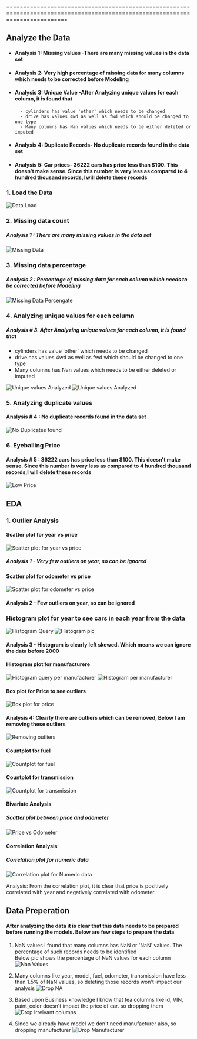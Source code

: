 

==============================================================================================================================

## Analyze the Data 

- #### Analysis 1: Missing values -There are many missing values in the data set
- #### Analysis 2: Very high percentage of missing data for many columns which needs to be corrected before Modeling
- #### Analysis 3: Unique Value -After Analyzing unique values for each column, it is found that
		- cylinders has value 'other' which needs to be changed
		- drive has values 4wd as well as fwd which should be changed to one type
		- Many columns has Nan values which needs to be either deleted or imputed 
- #### Analysis 4: Duplicate Records- No duplicate records found in the data set
- #### Analysis 5: Car prices- 36222 cars has price less than $100. This doesn't make sense. Since this number is very less as compared to 4 hundred thousand records,I will delete these records

### 1. Load the Data
![Data Load](https://github.com/viksaraw/Module-11-Pics/blob/main/Pic%201-%20Data%20Load%20.png)

### 2. Missing data count
##### Analysis 1 : There are many missing values in the data set
![Missing Data](https://github.com/viksaraw/Module-11-Pics/blob/main/Pic%202%20-%20Null%20Count.png)

### 3. Missing data percentage
##### Analysis 2 : Percentage of missing data for each column which needs to be corrected before Modeling
![Missing Data Percengate](https://github.com/viksaraw/Module-11-Pics/blob/main/Pic%203%20-%20Missing%20Data%20Percentage.png)

### 4. Analyzing unique values for each column
##### Analysis # 3. After Analyzing unique values for each column, it is found that
- cylinders has value 'other' which needs to be changed
- drive has values 4wd as well as fwd which should be changed to one type
- Many columns has Nan values which needs to be either deleted or imputed

![Unique values Analyzed](https://github.com/viksaraw/Module-11-Pics/blob/main/Pic%204%20-%20Unique%20value%20analysis.png)
![Unique values Analyzed](https://github.com/viksaraw/Module-11-Pics/blob/main/Pic%205%20Unique%20Value%20Analysis.png)

### 5. Analyzing duplicate values
#### Analysis # 4 : No duplicate records found in the data set
![No Duplicates found](https://github.com/viksaraw/Module-11-Pics/blob/main/Pic%206%20Duplicate%20Analysis.png)

### 6. Eyeballing Price
#### Analysis # 5 : 36222 cars has price less than $100. This doesn't make sense. Since this number is very less as compared to 4 hundred thousand records,I will delete these records
![Low Price](https://github.com/viksaraw/Module-11-Pics/blob/main/Pic%207%20-%20Price%20value%20less%20than%20100.png)

## EDA

### 1. Outlier Analysis
#### Scatter plot for year vs price
![Scatter plot for year vs price](https://github.com/viksaraw/Module-11-Pics/blob/main/EDA%20-1.png)
#####  Analysis 1 - Very few outliers on year, so can be ignored 

#### Scatter plot for odometer vs price
![Scatter plot for odometer vs price](https://github.com/viksaraw/Module-11-Pics/blob/main/EDA%202%20Scatter%20Plot%20-%20Odometer%20vs%20Price.png)
#### Analysis 2 - Few outliers on year, so can be ignored 

### Histogram plot for year to see cars in each year from the data
![Histogram Query](https://github.com/viksaraw/Module-11-Pics/blob/main/EDA%203%20-%20Hist%20for%20year%201.png)
![Histogram pic](https://github.com/viksaraw/Module-11-Pics/blob/main/EDA%204%20-%20Hist%20for%20year%202.png)
#### Analysis 3 - Histogram is clearly left skewed. Which means we can ignore the data before 2000

#### Histogram plot for manufacturere
![Histogram query per manufacturer](https://github.com/viksaraw/Module-11-Pics/blob/main/EDA%205%20Histogram%20query%20for%20manufacturer.png)
![Histogram per manufacturer](https://github.com/viksaraw/Module-11-Pics/blob/main/EDA%206%20Histogram%20for%20manufacturer.png)

#### Box plot for Price to see outliers
![Box plot for price](https://github.com/viksaraw/Module-11-Pics/blob/main/EDA%20-%207%20Box%20plot%20Outlier%20analysis.png)

#### Analysis 4: Clearly there are outliers which can be removed, Below I am removing these outliers
![Removing outliers](https://github.com/viksaraw/Module-11-Pics/blob/main/EDA-8%20Outlier%20removed.png)

#### Countplot for fuel
![Countplot for fuel](https://github.com/viksaraw/Module-11-Pics/blob/main/EDA-9%20Countplot%20fuel.png)

#### Countplot for transmission
![Countplot for transmission](https://github.com/viksaraw/Module-11-Pics/blob/main/EDA-10%20Countplot%20transmission.png)

#### Bivariate Analysis
##### Scatter plot between price and odometer
![Price vs Odometer](https://github.com/viksaraw/Module-11-Pics/blob/main/EDA-%2011%20Scatter%20Price%20vs%20odometer.png)

#### Correlation Analysis
##### Correlation plot for numeric data
![Correlation plot for Numeric data](https://github.com/viksaraw/Module-11-Pics/blob/main/EDA%20-12%20Correlation.png)

Analysis:  From the correlation plot, it is clear  that price is positively correlated with year and negatively correlated with odometer.

## Data Preperation
#### After analyzing the data it is clear that this data needs to be prepared before running the models. Below are few steps to prepare the data

1. NaN values
   I found that many columns has NaN or 'NaN' values. The percentage of such records needs to be identified
   <br> Below pic shows the percentage of NaN values for each column
   ![Nan Values](https://github.com/viksaraw/Module-11-Pics/blob/main/Data%20Prep%201%20-%20Percentage%20of%20NA.png)

2. Many columns like year, model, fuel, odometer, transmission have less than 1.5% of NaN values, so deleting those records won't impact our analysis
   ![Drop NA](https://github.com/viksaraw/Module-11-Pics/blob/main/Data%20Prep%202%20-%20Dropping%20na%20rows.png)

3. Based upon Business knowledge I know that fea columns like id, VIN, paint_color doesn't impact the price of car. so dropping them
   ![Drop Irrelvant columns](https://github.com/viksaraw/Module-11-Pics/blob/main/Data%20Prep%203%20-%20Drop%20irrelevant%20columns.png)
   
4. Since we already have model we don't need manufacturer also, so dropping manufacturer
   ![Drop Manufacturer](https://github.com/viksaraw/Module-11-Pics/blob/main/Data%20Prep%204-%20Drop%20Manufacturer.png)




